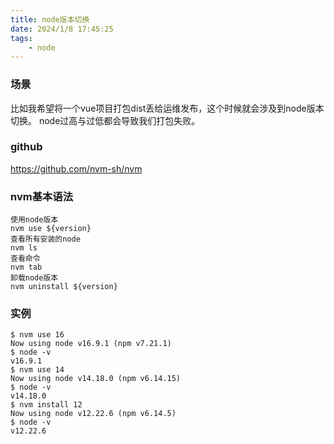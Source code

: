 ```yaml
---
title: node版本切换
date: 2024/1/8 17:45:25
tags: 
    - node
---
```


### 场景
比如我希望将一个vue项目打包dist丢给运维发布，这个时候就会涉及到node版本切换。
node过高与过低都会导致我们打包失败。

### github
https://github.com/nvm-sh/nvm

### nvm基本语法
```
使用node版本
nvm use ${version}
查看所有安装的node
nvm ls
查看命令
nvm tab
卸载node版本
nvm uninstall ${version}
```

### 实例
```
$ nvm use 16
Now using node v16.9.1 (npm v7.21.1)
$ node -v
v16.9.1
$ nvm use 14
Now using node v14.18.0 (npm v6.14.15)
$ node -v
v14.18.0
$ nvm install 12
Now using node v12.22.6 (npm v6.14.5)
$ node -v
v12.22.6
```


